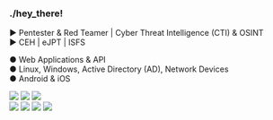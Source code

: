 ### ./hey_there!

► Pentester & Red Teamer | Cyber Threat Intelligence (CTI) & OSINT  
► CEH | eJPT | ISFS  

● Web Applications & API  
● Linux, Windows, Active Directory (AD), Network Devices  
● Android & iOS
<!-- Wireless -->  
  
![](https://img.shields.io/badge/burpsuite-FF6633?style=for-the-badge&logo=burpsuite&logoColor=white)  ![](https://img.shields.io/badge/Kali_Linux-557C94?style=for-the-badge&logo=kali-linux&logoColor=white) ![](https://img.shields.io/badge/tmux-1BB91F?style=for-the-badge&logo=tmux&logoColor=white)  
![](https://img.shields.io/badge/Shell_Script-121011?style=for-the-badge&logo=gnu-bash&logoColor=white)  ![](https://img.shields.io/badge/Python-FFD43B?style=for-the-badge&logo=python&logoColor=blue) ![](https://img.shields.io/badge/VSCode-0078D4?style=for-the-badge&logo=visual%20studio%20code&logoColor=white) ![](https://img.shields.io/badge/Obsidian-483699?style=for-the-badge&logo=Obsidian&logoColor=white)
